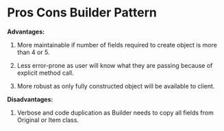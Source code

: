 # Pros Cons Builder Pattern

**Advantages:**

1. More maintainable if number of fields required to create object is more than 4 or 5.

2. Less error-prone as user will know what they are passing because of explicit method call.

3. More robust as only fully constructed object will be available to client.

**Disadvantages:**

1. Verbose and code duplication as Builder needs to copy all fields from Original or Item class.
